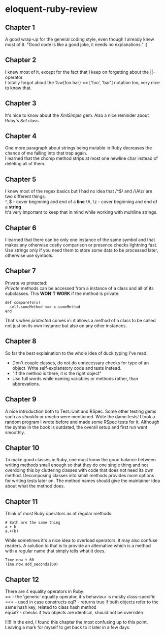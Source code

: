 # eloquent-ruby-review
## Chapter 1
A good wrap-up for the general coding style, even though I already knew most of it. "Good code is like a good joke, it needs no explanations." :)

## Chapter 2
I knew most of it, except for the fact that I keep on forgetting about the ||= operator.  
I totally forgot about the %w{foo bar} == ['foo', 'bar'] notation too, very nice to know that.

## Chapter 3
It's nice to know about the *XmlSimple* gem. Also a nice reminder about Ruby's *Set* class.

## Chapter 4
One more paragraph about strings being mutable in Ruby decreases the chance of me falling into that trap again.  
I learned that the chomp method strips at most one newline char instead of deleting all of them.

## Chapter 5
I knew most of the regex basics but I had no idea that /^$/ and /\A\z/ are two different things.  
^, $ - cover beginning and end of a **line**
\A, \z - cover beginning and end of a **string**  
It's very important to keep that in mind while working with multiline strings.

## Chapter 6
I learned that there can be only one instance of the same symbol and that makes any otherwise costly comparison or presence checks lightning fast. Use strings only if you need them to store some data to be processed later, otherwise use symbols.

## Chapter 7
Private vs protected:   
*Private* methods can be accessed from a instance of a class and all of its subclasses.
This **WON'T WORK** if the method is private:   
```
def compareTo(x)
  self.someMethod <=> x.someMethod   
end   
```
That's when *protected* comes in: it allows a method of a class to be called not just on its own instance but also on any other instances.

## Chapter 8
So far the best explaination to the whole idea of duck typing I've read.
- Don't couple classes, do not do unnecessary checks for type of an object. Write self-explanatory code and tests instead.
- "If the method is there, it is the right object"
- Use full words while naming variables or methods rather, than abbrevations.

## Chapter 9
A nice introduction both to Test::Unit and RSpec. Some other testing gems such as *shoulda* or *mocha* were mentioned.
Write the damn tests!
I took a random program I wrote before and made some RSpec tests for it. Although the syntax in the book is outdated, the overall setup and first run went smoothly.

## Chapter 10
To make good classes in Ruby, one must know the good balance between writing methods small enough so that they do one single thing and not overdoing this by cluttering classes with code that does not need its own method.    Decomposing classes into small methods provides more options for writing tests later on. The method names should give the maintainer idea about what the method does.

## Chapter 11
Think of most Ruby operators as of regular methods:
```
# Both are the same thing
a + b
a.+(b)
```
While sometimes it's a nice idea to overload operators, it may also confuse readers. A solution to that is to provide an alternative which is a method with a regular name that simply tells what it does.
```
Time.now + 60
Time.now.add_seconds(60)
```

## Chapter 12
There are 4 equality operators in Ruby:   
== - the 'generic' equality operator, it's behaviour is mostly class-specific    
=== - used in case constructs
eql? - returns true if both objects refer to the same hash key, related to class hash method    
equal? - checks if two objects are identical, should not be overriden   

!!!!! In the end, I found this chapter the most confusing up to this point. Leaving a mark for myself to get back to it later in a few days.
